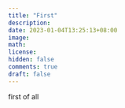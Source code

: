 ```yaml
---
title: "First"
description: 
date: 2023-01-04T13:25:13+08:00
image: 
math: 
license: 
hidden: false
comments: true
draft: false
---
```


first of all